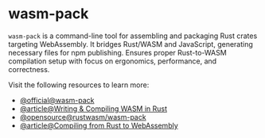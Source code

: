 # wasm-pack

`wasm-pack` is a command-line tool for assembling and packaging Rust crates targeting WebAssembly. It bridges Rust/WASM and JavaScript, generating necessary files for npm publishing. Ensures proper Rust-to-WASM compilation setup with focus on ergonomics, performance, and correctness.

Visit the following resources to learn more:

- [@official@wasm-pack](https://lib.rs/crates/wasm-pack)
- [@article@Writing & Compiling WASM in Rust](https://www.shuttle.dev/blog/2024/03/06/writing-wasm-rust)
- [@opensource@rustwasm/wasm-pack](https://github.com/rustwasm/wasm-pack)
- [@article@Compiling from Rust to WebAssembly](https://developer.mozilla.org/en-US/docs/WebAssembly/Guides/Rust_to_Wasm)
